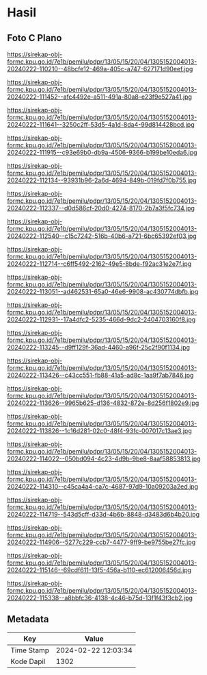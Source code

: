 # Hasil

## Foto C Plano

https://sirekap-obj-formc.kpu.go.id/7e1b/pemilu/pdpr/13/05/15/20/04/1305152004013-20240222-110210--48bcfe12-469a-405c-a747-627171d90eef.jpg

https://sirekap-obj-formc.kpu.go.id/7e1b/pemilu/pdpr/13/05/15/20/04/1305152004013-20240222-111452--afc4492e-a511-491a-80a8-e23f9e527a41.jpg

https://sirekap-obj-formc.kpu.go.id/7e1b/pemilu/pdpr/13/05/15/20/04/1305152004013-20240222-111641--3250c2ff-53d5-4a1d-8da4-99d814428bcd.jpg

https://sirekap-obj-formc.kpu.go.id/7e1b/pemilu/pdpr/13/05/15/20/04/1305152004013-20240222-111915--c93e69b0-db9a-4506-9366-b199be10eda6.jpg

https://sirekap-obj-formc.kpu.go.id/7e1b/pemilu/pdpr/13/05/15/20/04/1305152004013-20240222-112134--93931b96-2a6d-4694-849b-019fd7f0b755.jpg

https://sirekap-obj-formc.kpu.go.id/7e1b/pemilu/pdpr/13/05/15/20/04/1305152004013-20240222-112337--d0d586cf-20d0-4274-8170-2b7a3f5fc734.jpg

https://sirekap-obj-formc.kpu.go.id/7e1b/pemilu/pdpr/13/05/15/20/04/1305152004013-20240222-112540--c15c7242-516b-40b6-a721-6bc65392ef03.jpg

https://sirekap-obj-formc.kpu.go.id/7e1b/pemilu/pdpr/13/05/15/20/04/1305152004013-20240222-112714--c6ff5492-2162-49e5-8bde-f92ac31e2e7f.jpg

https://sirekap-obj-formc.kpu.go.id/7e1b/pemilu/pdpr/13/05/15/20/04/1305152004013-20240222-113051--ad462531-65a0-46e6-9908-ac430774dbfb.jpg

https://sirekap-obj-formc.kpu.go.id/7e1b/pemilu/pdpr/13/05/15/20/04/1305152004013-20240222-112931--17a4dfc2-5235-466d-9dc2-2404703160f8.jpg

https://sirekap-obj-formc.kpu.go.id/7e1b/pemilu/pdpr/13/05/15/20/04/1305152004013-20240222-113245--d9ff129f-36ad-4460-a96f-25c2f90f1134.jpg

https://sirekap-obj-formc.kpu.go.id/7e1b/pemilu/pdpr/13/05/15/20/04/1305152004013-20240222-113426--c43cc551-fb88-41a5-ad8c-1aa9f7ab7846.jpg

https://sirekap-obj-formc.kpu.go.id/7e1b/pemilu/pdpr/13/05/15/20/04/1305152004013-20240222-113626--9965b625-d136-4832-872e-8d256f1802e9.jpg

https://sirekap-obj-formc.kpu.go.id/7e1b/pemilu/pdpr/13/05/15/20/04/1305152004013-20240222-113826--1c16d281-02c0-48f4-93fc-007017c13ae3.jpg

https://sirekap-obj-formc.kpu.go.id/7e1b/pemilu/pdpr/13/05/15/20/04/1305152004013-20240222-114022--050bd094-4c23-4d9b-9be8-8aaf58853813.jpg

https://sirekap-obj-formc.kpu.go.id/7e1b/pemilu/pdpr/13/05/15/20/04/1305152004013-20240222-114310--c45ca4a4-ca7c-4687-97d9-10a09203a2ed.jpg

https://sirekap-obj-formc.kpu.go.id/7e1b/pemilu/pdpr/13/05/15/20/04/1305152004013-20240222-114719--543d5cff-d33d-4b6b-8848-d3483d6b4b20.jpg

https://sirekap-obj-formc.kpu.go.id/7e1b/pemilu/pdpr/13/05/15/20/04/1305152004013-20240222-114906--5277c229-ccb7-4477-9ff9-be9755be27fc.jpg

https://sirekap-obj-formc.kpu.go.id/7e1b/pemilu/pdpr/13/05/15/20/04/1305152004013-20240222-115146--69cdf611-13f5-456a-b110-ec612006456d.jpg

https://sirekap-obj-formc.kpu.go.id/7e1b/pemilu/pdpr/13/05/15/20/04/1305152004013-20240222-115338--a8bbfc36-4138-4c46-b75d-13f1f43f3cb2.jpg


## Metadata

| Key        | Value               |
| ---------- | ------------------- |
| Time Stamp | 2024-02-22 12:03:34 |
| Kode Dapil | 1302                |



